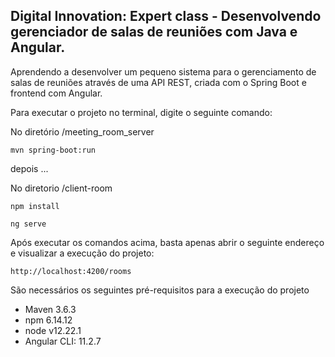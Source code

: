 <h2>Digital Innovation: Expert class - Desenvolvendo gerenciador de salas de reuniões com Java e Angular.</h2>

Aprendendo a desenvolver um pequeno sistema para o gerenciamento de salas de reuniões através de uma API REST, criada 
com o Spring Boot e frontend com Angular.

Para executar o projeto no terminal, digite o seguinte comando:

No diretório /meeting_room_server
```shell script
mvn spring-boot:run 
```
depois ...

No diretorio /client-room

```shell script 
npm install
```
```shell script
ng serve
```
Após executar os comandos acima, basta apenas abrir o seguinte endereço e visualizar a execução do projeto:

```
http://localhost:4200/rooms
```
São necessários os seguintes pré-requisitos para a execução do projeto

* Maven 3.6.3
* npm 6.14.12
* node v12.22.1
* Angular CLI: 11.2.7
